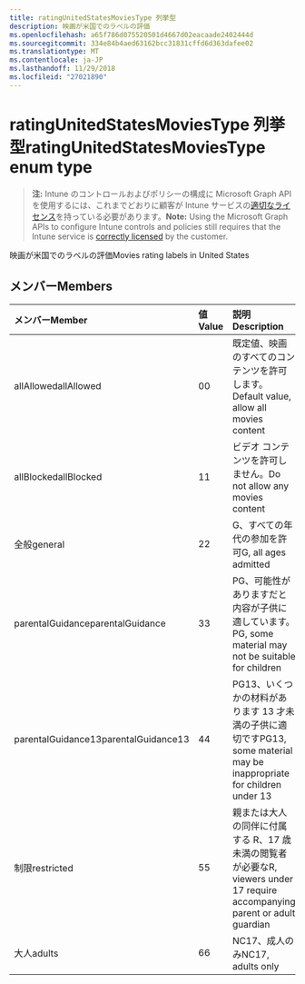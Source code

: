 ```yaml
---
title: ratingUnitedStatesMoviesType 列挙型
description: 映画が米国でのラベルの評価
ms.openlocfilehash: a65f786d075520501d4667d02eacaade2402444d
ms.sourcegitcommit: 334e84b4aed63162bcc31831cffd6d363dafee02
ms.translationtype: MT
ms.contentlocale: ja-JP
ms.lasthandoff: 11/29/2018
ms.locfileid: "27021890"
---
```

# <a name="ratingunitedstatesmoviestype-enum-type"></a><span data-ttu-id="b40fb-103">ratingUnitedStatesMoviesType 列挙型</span><span class="sxs-lookup"><span data-stu-id="b40fb-103">ratingUnitedStatesMoviesType enum type</span></span>

> <span data-ttu-id="b40fb-104">**注:** Intune のコントロールおよびポリシーの構成に Microsoft Graph API を使用するには、これまでどおりに顧客が Intune サービスの[適切なライセンス](https://go.microsoft.com/fwlink/?linkid=839381)を持っている必要があります。</span><span class="sxs-lookup"><span data-stu-id="b40fb-104">**Note:** Using the Microsoft Graph APIs to configure Intune controls and policies still requires that the Intune service is [correctly licensed](https://go.microsoft.com/fwlink/?linkid=839381) by the customer.</span></span>

<span data-ttu-id="b40fb-105">映画が米国でのラベルの評価</span><span class="sxs-lookup"><span data-stu-id="b40fb-105">Movies rating labels in United States</span></span>
## <a name="members"></a><span data-ttu-id="b40fb-106">メンバー</span><span class="sxs-lookup"><span data-stu-id="b40fb-106">Members</span></span>
|<span data-ttu-id="b40fb-107">メンバー</span><span class="sxs-lookup"><span data-stu-id="b40fb-107">Member</span></span>|<span data-ttu-id="b40fb-108">値</span><span class="sxs-lookup"><span data-stu-id="b40fb-108">Value</span></span>|<span data-ttu-id="b40fb-109">説明</span><span class="sxs-lookup"><span data-stu-id="b40fb-109">Description</span></span>|
|:---|:---|:---|
|<span data-ttu-id="b40fb-110">allAllowed</span><span class="sxs-lookup"><span data-stu-id="b40fb-110">allAllowed</span></span>|<span data-ttu-id="b40fb-111">0</span><span class="sxs-lookup"><span data-stu-id="b40fb-111">0</span></span>|<span data-ttu-id="b40fb-112">既定値、映画のすべてのコンテンツを許可します。</span><span class="sxs-lookup"><span data-stu-id="b40fb-112">Default value, allow all movies content</span></span>|
|<span data-ttu-id="b40fb-113">allBlocked</span><span class="sxs-lookup"><span data-stu-id="b40fb-113">allBlocked</span></span>|<span data-ttu-id="b40fb-114">1</span><span class="sxs-lookup"><span data-stu-id="b40fb-114">1</span></span>|<span data-ttu-id="b40fb-115">ビデオ コンテンツを許可しません。</span><span class="sxs-lookup"><span data-stu-id="b40fb-115">Do not allow any movies content</span></span>|
|<span data-ttu-id="b40fb-116">全般</span><span class="sxs-lookup"><span data-stu-id="b40fb-116">general</span></span>|<span data-ttu-id="b40fb-117">2</span><span class="sxs-lookup"><span data-stu-id="b40fb-117">2</span></span>|<span data-ttu-id="b40fb-118">G、すべての年代の参加を許可</span><span class="sxs-lookup"><span data-stu-id="b40fb-118">G, all ages admitted</span></span>|
|<span data-ttu-id="b40fb-119">parentalGuidance</span><span class="sxs-lookup"><span data-stu-id="b40fb-119">parentalGuidance</span></span>|<span data-ttu-id="b40fb-120">3</span><span class="sxs-lookup"><span data-stu-id="b40fb-120">3</span></span>|<span data-ttu-id="b40fb-121">PG、可能性がありますだと内容が子供に適しています。</span><span class="sxs-lookup"><span data-stu-id="b40fb-121">PG, some material may not be suitable for children</span></span>|
|<span data-ttu-id="b40fb-122">parentalGuidance13</span><span class="sxs-lookup"><span data-stu-id="b40fb-122">parentalGuidance13</span></span>|<span data-ttu-id="b40fb-123">4</span><span class="sxs-lookup"><span data-stu-id="b40fb-123">4</span></span>|<span data-ttu-id="b40fb-124">PG13、いくつかの材料があります 13 才未満の子供に適切です</span><span class="sxs-lookup"><span data-stu-id="b40fb-124">PG13, some material may be inappropriate for children under 13</span></span>|
|<span data-ttu-id="b40fb-125">制限</span><span class="sxs-lookup"><span data-stu-id="b40fb-125">restricted</span></span>|<span data-ttu-id="b40fb-126">5</span><span class="sxs-lookup"><span data-stu-id="b40fb-126">5</span></span>|<span data-ttu-id="b40fb-127">親または大人の同伴に付属する R、17 歳未満の閲覧者が必要な</span><span class="sxs-lookup"><span data-stu-id="b40fb-127">R, viewers under 17 require accompanying parent or adult guardian</span></span>|
|<span data-ttu-id="b40fb-128">大人</span><span class="sxs-lookup"><span data-stu-id="b40fb-128">adults</span></span>|<span data-ttu-id="b40fb-129">6</span><span class="sxs-lookup"><span data-stu-id="b40fb-129">6</span></span>|<span data-ttu-id="b40fb-130">NC17、成人のみ</span><span class="sxs-lookup"><span data-stu-id="b40fb-130">NC17, adults only</span></span>|



